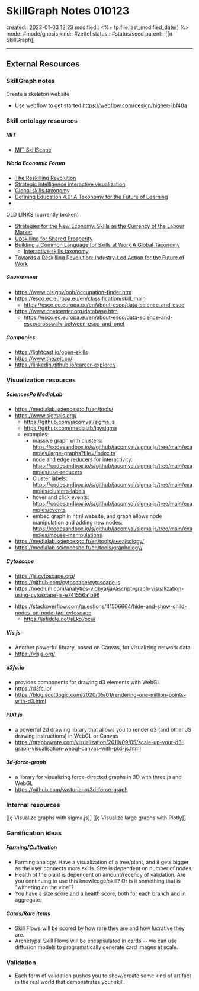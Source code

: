 # SkillGraph Notes 010123
created:: 2023-01-03 12:23
modified:: <%+ tp.file.last_modified_date() %>
mode: #mode/gnosis
kind:: #zettel 
status:: #status/seed
parent:: [[π SkillGraph]]
***

## External Resources

### SkillGraph notes
Create a skeleton website
- Use webflow to get started
https://webflow.com/design/higher-1bf40a

### Skill ontology resources
##### MIT
- [MIT SkillScape](https://sites.pitt.edu/~mrfrank/skillscape/#/landing)
##### World Economic Forum 
- [The Reskilling Revolution](https://initiatives.weforum.org/reskilling-revolution/home)
- [Strategic intelligence interactive visualization](https://intelligence.weforum.org/topics/a1Gb0000000LPFfEAO?utm_source=ed75b345-f6ec-4412-8191-31e01ec50155&utm_medium=InSIW&utm_campaign=https://initiatives.weforum.org/&utm_content=iframe_implementation)
- [Global skills taxonomy](https://www1.reskillingrevolution2030.org/skills-taxonomy/index.html)
- [Defining Education 4.0: A Taxonomy for the Future of Learning](https://www.weforum.org/whitepapers/defining-education-4-0-a-taxonomy-for-the-future-of-learning)
- 

OLD LINKS (currently broken)
- [Strategies for the New Economy: Skills as the Currency of the Labour Market](https://www.reskillingrevolution2030.org/reskillingrevolution/wp-content/uploads/2020/05/WEF_2019_Strategies_for_the_New_Economy_Skills.pdf)
- [Upskilling for Shared Prosperity](https://www.reskillingrevolution2030.org/reskillingrevolution/wp-content/uploads/2021/01/127701_PwC_Upskilling_for_Shared_Prosperity_Final.pdf)
- [Building a Common Language for Skills at Work A Global Taxonomy](https://www.reskillingrevolution2030.org/reskillingrevolution/wp-content/uploads/2021/01/Skills-Taxonomy_Final-1.pdf)
	- [Interactive skills taxonomy](https://www1.reskillingrevolution2030.org/skills-taxonomy/index.html)
- [Towards a Reskilling Revolution: Industry-Led Action for the Future of Work](https://www.reskillingrevolution2030.org/reskillingrevolution/wp-content/uploads/2020/05/WEF_Towards_a_Reskilling_Revolution.pdf)
##### Government
- https://www.bls.gov/ooh/occupation-finder.htm
- https://esco.ec.europa.eu/en/classification/skill_main
	- https://esco.ec.europa.eu/en/about-esco/data-science-and-esco
- https://www.onetcenter.org/database.html
	- https://esco.ec.europa.eu/en/about-esco/data-science-and-esco/crosswalk-between-esco-and-onet
##### Companies
- https://lightcast.io/open-skills
- https://www.thezeit.co/
- https://linkedin.github.io/career-explorer/

### Visualization resources
##### SciencesPo MediaLab
* https://medialab.sciencespo.fr/en/tools/
* https://www.sigmajs.org/
	* https://github.com/jacomyal/sigma.js
	* https://github.com/medialab/ipysigma
	* examples:
		* massive graph with clusters: https://codesandbox.io/s/github/jacomyal/sigma.js/tree/main/examples/large-graphs?file=/index.ts
		* node and edge reducers for interactivity: https://codesandbox.io/s/github/jacomyal/sigma.js/tree/main/examples/use-reducers
		* Cluster labels: https://codesandbox.io/s/github/jacomyal/sigma.js/tree/main/examples/clusters-labels
		* hover and click events: https://codesandbox.io/s/github/jacomyal/sigma.js/tree/main/examples/events
		* embed graph in html website, and graph allows node manipulation and adding new nodes: https://codesandbox.io/s/github/jacomyal/sigma.js/tree/main/examples/mouse-manipulations
* https://medialab.sciencespo.fr/en/tools/seealsology/
* https://medialab.sciencespo.fr/en/tools/graphology/
##### Cytoscape
- https://js.cytoscape.org/
- https://github.com/cytoscape/cytoscape.js
- https://medium.com/analytics-vidhya/javascript-graph-visualization-using-cytoscape-js-e741556afb96
* https://stackoverflow.com/questions/41506664/hide-and-show-child-nodes-on-node-tap-cytoscape
	- https://jsfiddle.net/sLko7pcu/
##### Vis.js
- Another powerful library, based on Canvas, for visualizing network data
- https://visjs.org/
##### d3fc.io
- provides components for drawing d3 elements with WebGL
- https://d3fc.io/
- https://blog.scottlogic.com/2020/05/01/rendering-one-million-points-with-d3.html
##### PIXI.js
- a powerful 2d drawing library that allows you to render d3 (and other JS drawing instructions) in WebGL or Canvas
- https://graphaware.com/visualization/2019/09/05/scale-up-your-d3-graph-visualisation-webgl-canvas-with-pixi-js.html
##### 3d-force-graph
- a library for visualizing force-directed graphs in 3D with three.js and WebGL
- https://github.com/vasturiano/3d-force-graph


### Internal resources
[[ç Visualize graphs with sigma.js]]
[[ç Visualize large graphs with Plotly]]


### Gamification ideas
##### Farming/Cultivation
- Farming analogy. Have a visualization of a tree/plant, and it gets bigger as the user connects more skills. Size is dependent on number of nodes.
- Health of the plant is dependent on amount/recency of validation. Are you continuing to use this knowledge/skill? Or is it something that is "withering on the vine"?
- You have a size score and a health score, both for each branch and in aggregate.
##### Cards/Rare items
* Skill Flows will be scored by how rare they are and how lucrative they are. 
* Archetypal Skill Flows will be encapsulated in cards -- we can use diffusion models to programatically generate card images at scale. 

### Validation
- Each form of validation pushes you to show/create some kind of artifact in the real world that demonstrates your skill.